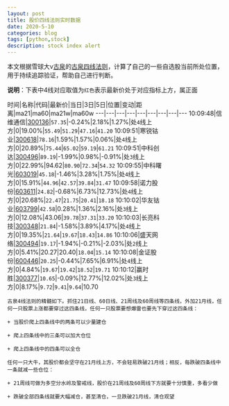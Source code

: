 ```yaml
---
layout: post
title: 股价四线法则实时数据
date: 2020-5-10
categories: blog
tags: [python,stock]
description: stock index alert
---
```



本文根据雪球大v[古泉](https://xueqiu.com/u/7148646888)的[古泉四线法则](https://xueqiu.com/7148646888/130498192)，计算了自己的一些自选股当前所处位置，用于持续追踪验证，帮助自己进行判断。

**说明**：下表中4线对应取值为`红色`表示最新价处于对应指标上方，属正面

时间|名称|代码|最新价|当日|3日|5日|位置|变动|距离|ma21|ma60|ma21w|ma60w
---|---|---|---|---|---|---|---|---
10:09:48|信维通信|[300136](https://xueqiu.com/S/SZ300136)|`57.35`|-0.24%|2.18%|1.27%|处`4`线上方|0|19.00%|`55.49`|`51.29`|`47.16`|`41.20`
10:09:51|寒锐钴业|[300618](https://xueqiu.com/S/SZ300618)|`78.16`|1.59%|1.57%|0.06%|处`4`线上方|0|20.89%|`75.44`|`65.02`|`59.19`|`61.21`
10:09:51|中科创达|[300496](https://xueqiu.com/S/SZ300496)|`89.19`|-1.99%|0.98%|-0.91%|处`3`线上方|0|22.99%|94.62|`80.90`|`72.34`|`54.32`
10:09:55|中科曙光|[603019](https://xueqiu.com/S/SH603019)|`45.18`|-1.46%|3.28%|1.75%|处`4`线上方|0|15.91%|`44.96`|`42.57`|`39.84`|`31.47`
10:09:58|诺力股份|[603611](https://xueqiu.com/S/SH603611)|`24.82`|-0.68%|6.73%|12.73%|处`4`线上方|0|20.68%|`22.47`|`21.75`|`20.41`|`18.18`
10:10:02|华友钴业|[603799](https://xueqiu.com/S/SH603799)|`42.58`|0.28%|1.36%|2.16%|处`3`线上方|0|12.08%|43.06|`39.78`|`37.31`|`33.20`
10:10:03|长亮科技|[300348](https://xueqiu.com/S/SZ300348)|`21.84`|-1.58%|3.89%|4.17%|处`4`线上方|0|19.35%|`21.64`|`19.67`|`18.43`|`14.86`
10:10:06|盛天网络|[300494](https://xueqiu.com/S/SZ300494)|`19.17`|-1.94%|-0.21%|-2.03%|处`2`线上方|0|5.41%|20.27|20.40|`18.04`|`15.14`
10:10:08|金证股份|[600446](https://xueqiu.com/S/SH600446)|`20.25`|-0.44%|7.65%|6.91%|处`4`线上方|0|4.84%|`19.67`|`19.42`|`18.52`|`19.71`
10:10:12|赢时胜|[300377](https://xueqiu.com/S/SZ300377)|`10.65`|-0.09%|12.77%|12.02%|处`3`线上方|0|8.17%|`9.72`|`9.41`|`9.64`|10.70

```
古泉4线法则的精髓如下。抓住21日线、60日线、21周线及60周线等四条线，外加21月线，任何一只股票上涨都要穿过这四条线，任何一只股票要想爆雷也要先下穿过这四条线：

+ 当股价爬上四条线中的两条可以少量建仓

+ 爬上四条线中的三条可以加大仓位

+ 爬上四条线中的四条可以全仓

任何一只大牛，其股价都会坚守在21月线上方，不会轻易跌破21月线；相反，每跌破四条线中一条就减一些仓位：

+ 21周线可做为多空分水岭及警戒线，股价在21周线及60周线下方就要十分慎重，多看少做

+ 跌破全部四条线就要大幅减仓，甚至清仓，一旦跌破21月线，清仓观望
```